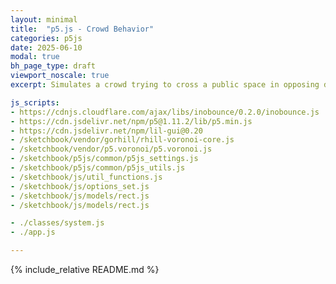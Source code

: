 ```yaml
---
layout: minimal
title:  "p5.js - Crowd Behavior"
categories: p5js
date: 2025-06-10
modal: true
bh_page_type: draft
viewport_noscale: true
excerpt: Simulates a crowd trying to cross a public space in opposing directions.

js_scripts:
- https://cdnjs.cloudflare.com/ajax/libs/inobounce/0.2.0/inobounce.js
- https://cdn.jsdelivr.net/npm/p5@1.11.2/lib/p5.min.js
- https://cdn.jsdelivr.net/npm/lil-gui@0.20
- /sketchbook/vendor/gorhill/rhill-voronoi-core.js
- /sketchbook/vendor/p5.voronoi/p5.voronoi.js
- /sketchbook/p5js/common/p5js_settings.js
- /sketchbook/p5js/common/p5js_utils.js
- /sketchbook/js/util_functions.js
- /sketchbook/js/options_set.js
- /sketchbook/js/models/rect.js
- /sketchbook/js/models/rect.js

- ./classes/system.js
- ./app.js

---
```


{% include_relative README.md %}

